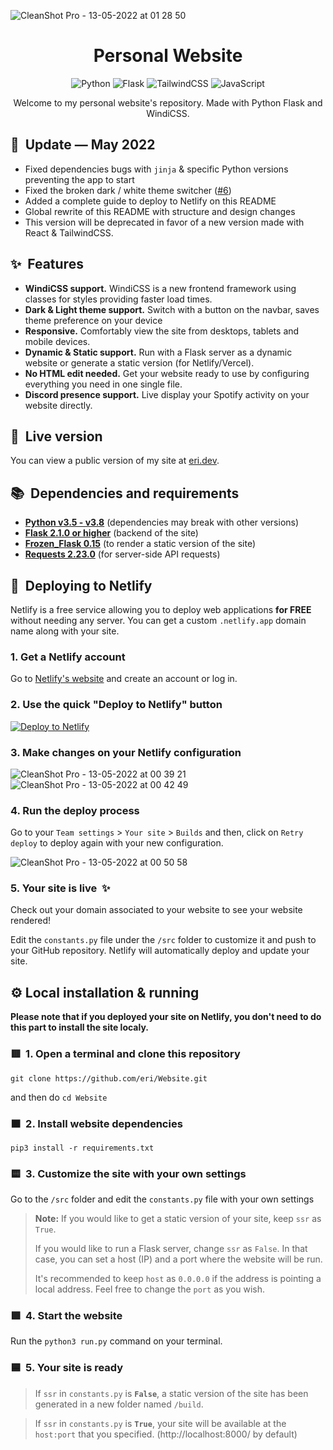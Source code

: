 ![CleanShot Pro - 13-05-2022 at 01 28 50](https://user-images.githubusercontent.com/38740024/168183634-46839b95-33d4-4796-a674-602444ed69d9.png)


<h1 align="center">Personal Website</h1>
<p align="center">
<img alt="Python" src="https://img.shields.io/badge/python-%2314354C.svg?&style=for-the-badge&logo=python&logoColor=white"/>
<img alt="Flask" src="https://img.shields.io/badge/flask-%23000.svg?&style=for-the-badge&logo=flask&logoColor=white"/>
<img alt="TailwindCSS" src="https://img.shields.io/badge/tailwindcss-%2338B2AC.svg?&style=for-the-badge&logo=tailwind-css&logoColor=white"/>
<img alt="JavaScript" src="https://img.shields.io/badge/javascript-%23323330.svg?&style=for-the-badge&logo=javascript&logoColor=%23F7DF1E"/>
</p>
<p align="center">Welcome to my personal website's repository. Made with Python Flask and WindiCSS.</p>

## 🔄&nbsp; Update — May 2022
- Fixed dependencies bugs with `jinja` & specific Python versions preventing the app to start
- Fixed the broken dark / white theme switcher ([#6](https://github.com/eri/Website/pull/6))
- Added a complete guide to deploy to Netlify on this README
- Global rewrite of this README with structure and design changes
- This version will be deprecated in favor of a new version made with React & TailwindCSS.

## ✨&nbsp; Features
* **WindiCSS support.** WindiCSS is a new frontend framework using classes for styles providing faster load times.
* **Dark & Light theme support.** Switch with a button on the navbar, saves theme preference on your device
* **Responsive.** Comfortably view the site from desktops, tablets and mobile devices.
* **Dynamic & Static support.** Run with a Flask server as a dynamic website or generate a static version (for Netlify/Vercel).
* **No HTML edit needed.** Get your website ready to use by configuring everything you need in one single file.
* **Discord presence support.** Live display your Spotify activity on your website directly.

## 🔎&nbsp; Live version
You can view a public version of my site at [eri.dev](https://eri.dev).

## 📚&nbsp; Dependencies and requirements
- [**Python v3.5 - v3.8**](https://www.python.org/downloads/) (dependencies may break with other versions)
- [**Flask 2.1.0 or higher**](https://flask.palletsprojects.com/en/1.1.x/installation/) (backend of the site)
- [**Frozen_Flask 0.15**](https://pythonhosted.org/Frozen-Flask/#installation) (to render a static version of the site)
- [**Requests 2.23.0**](https://docs.python-requests.org/en/master/user/install/) (for server-side API requests)

## 🙌&nbsp; Deploying to Netlify
Netlify is a free service allowing you to deploy web applications **for FREE** without needing any server. You can get a custom `.netlify.app` domain name along with your site.

### 1. Get a Netlify account
Go to [Netlify's website](https://netlify.com) and create an account or log in.

### 2. Use the quick "Deploy to Netlify" button

[![Deploy to Netlify](https://www.netlify.com/img/deploy/button.svg)](https://app.netlify.com/start/deploy?repository=https://github.com/ElCapor/Website2)

### 3. Make changes on your Netlify configuration
![CleanShot Pro - 13-05-2022 at 00 39 21](https://user-images.githubusercontent.com/38740024/168179268-5fc54612-19f6-4834-9c5f-b630cb09bd40.png)
![CleanShot Pro - 13-05-2022 at 00 42 49](https://user-images.githubusercontent.com/38740024/168179509-db3b1960-d4c0-44b7-8c83-96f30684bf7a.png)

### 4. Run the deploy process
Go to your `Team settings` > `Your site` > `Builds` and then, click on `Retry deploy` to deploy again with your new configuration.

![CleanShot Pro - 13-05-2022 at 00 50 58](https://user-images.githubusercontent.com/38740024/168180344-96fd49e0-b67e-47e3-993f-6c09c15fc6af.png)

### 5. Your site is live &nbsp;✨
Check out your domain associated to your website to see your website rendered! 

Edit the `constants.py` file under the `/src` folder to customize it and push to your GitHub repository. Netlify will automatically deploy and update your site.

## ⚙️ Local installation & running
**Please note that if you deployed your site on Netlify, you don't need to do this part to install the site localy.**


### 🟥&nbsp; 1. Open a terminal and clone this repository
`git clone https://github.com/eri/Website.git` 

and then do `cd Website`

### 🟧&nbsp; 2. Install website dependencies
`pip3 install -r requirements.txt`

### 🟨&nbsp; 3. Customize the site with your own settings
Go to the `/src` folder and edit the `constants.py` file with your own settings

> **Note:** If you would like to get a static version of your site, keep `ssr` as `True`. 
>
>If you would like to run a Flask server, change `ssr` as `False`. In that case, you can set a host (IP) and a port where the website will be run. 
>
>It's recommended to keep `host` as `0.0.0.0` if the address is pointing a local address. Feel free to change the `port` as you wish.

### 🟩 &nbsp;4. Start the website
Run the `python3 run.py` command on your terminal.

### 🟦&nbsp; 5. **Your site is ready**
> If `ssr` in `constants.py` is **`False`**, a static version of the site has been generated in a new folder named `/build`.

> If `ssr` in `constants.py` is **`True`**, your site will be available at the `host:port` that you specified. (http://localhost:8000/ by default)
